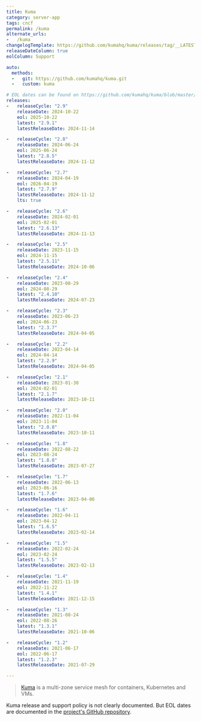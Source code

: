 ```yaml
---
title: Kuma
category: server-app
tags: cncf
permalink: /kuma
alternate_urls:
-   /kuma
changelogTemplate: https://github.com/kumahq/kuma/releases/tag/__LATEST__
releaseDateColumn: true
eolColumn: Support

auto:
  methods:
  -   git: https://github.com/kumahq/kuma.git
  -   custom: kuma

# EOL dates can be found on https://github.com/kumahq/kuma/blob/master/versions.yml
releases:
-   releaseCycle: "2.9"
    releaseDate: 2024-10-22
    eol: 2025-10-22
    latest: "2.9.1"
    latestReleaseDate: 2024-11-14

-   releaseCycle: "2.8"
    releaseDate: 2024-06-24
    eol: 2025-06-24
    latest: "2.8.5"
    latestReleaseDate: 2024-11-12

-   releaseCycle: "2.7"
    releaseDate: 2024-04-19
    eol: 2026-04-19
    latest: "2.7.9"
    latestReleaseDate: 2024-11-12
    lts: true

-   releaseCycle: "2.6"
    releaseDate: 2024-02-01
    eol: 2025-02-01
    latest: "2.6.13"
    latestReleaseDate: 2024-11-13

-   releaseCycle: "2.5"
    releaseDate: 2023-11-15
    eol: 2024-11-15
    latest: "2.5.11"
    latestReleaseDate: 2024-10-06

-   releaseCycle: "2.4"
    releaseDate: 2023-08-29
    eol: 2024-08-29
    latest: "2.4.10"
    latestReleaseDate: 2024-07-23

-   releaseCycle: "2.3"
    releaseDate: 2023-06-23
    eol: 2024-06-23
    latest: "2.3.7"
    latestReleaseDate: 2024-04-05

-   releaseCycle: "2.2"
    releaseDate: 2023-04-14
    eol: 2024-04-14
    latest: "2.2.9"
    latestReleaseDate: 2024-04-05

-   releaseCycle: "2.1"
    releaseDate: 2023-01-30
    eol: 2024-02-01
    latest: "2.1.7"
    latestReleaseDate: 2023-10-11

-   releaseCycle: "2.0"
    releaseDate: 2022-11-04
    eol: 2023-11-04
    latest: "2.0.8"
    latestReleaseDate: 2023-10-11

-   releaseCycle: "1.8"
    releaseDate: 2022-08-22
    eol: 2023-08-24
    latest: "1.8.8"
    latestReleaseDate: 2023-07-27

-   releaseCycle: "1.7"
    releaseDate: 2022-06-13
    eol: 2023-06-16
    latest: "1.7.6"
    latestReleaseDate: 2023-04-06

-   releaseCycle: "1.6"
    releaseDate: 2022-04-11
    eol: 2023-04-12
    latest: "1.6.5"
    latestReleaseDate: 2023-02-14

-   releaseCycle: "1.5"
    releaseDate: 2022-02-24
    eol: 2023-02-24
    latest: "1.5.5"
    latestReleaseDate: 2023-02-13

-   releaseCycle: "1.4"
    releaseDate: 2021-11-19
    eol: 2022-11-22
    latest: "1.4.1"
    latestReleaseDate: 2021-12-15

-   releaseCycle: "1.3"
    releaseDate: 2021-08-24
    eol: 2022-08-26
    latest: "1.3.1"
    latestReleaseDate: 2021-10-06

-   releaseCycle: "1.2"
    releaseDate: 2021-06-17
    eol: 2022-06-17
    latest: "1.2.3"
    latestReleaseDate: 2021-07-29

---
```


> [Kuma](https://kuma.io/) is a multi-zone service mesh for containers, Kubernetes and VMs.

Kuma release and support policy is not clearly documented. But EOL dates are documented in the [project's GitHub repository](https://github.com/kumahq/kuma/blob/master/versions.yml).
